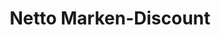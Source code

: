 ---
title: "Netto Marken-Discount"
url: /thaleischweiler-froeschen/netto-marken-discount/
shop: Supermarkt
---